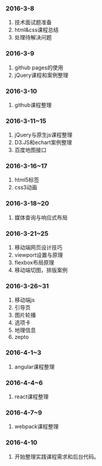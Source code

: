 ### 2016-3-8
1. 技术面试题准备
2. html&css课程总结
3. 处理待解决问题

### 2016-3-9
1. github pages的使用
2. jQuery课程和案例整理

### 2016-3-10
1. github课程整理

### 2016-3-11~15
1. jQuery与原生js课程整理
2. D3.JS和echart案例整理
3. 百度地图接口

### 2016-3-16~17
1. html5标签
2. css3动画

### 2016-3-18~20
1. 媒体查询与响应式布局

### 2016-3-21~25
1. 移动端网页设计技巧
2. viewport设置与原理
3. flexbox布局原理
4. 移动端切图，排版案例

### 2016-3-26~31
1. 移动端js
2. 引导页
3. 图片轮播
4. 选项卡
5. 地理信息
6. zepto

### 2016-4-1~3
1. angular课程整理

### 2016-4-4~6
1. react课程整理

### 2016-4-7~9
1. webpack课程整理



### 2016-4-10
1. 开始整理实践课程需求和后台代码。




